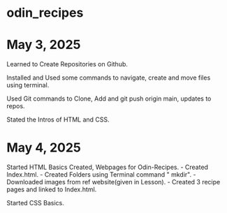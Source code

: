 # odin_recipes

<!-- May 3, 2025 -->
<h1>May 3, 2025</h1>

Learned to Create Repositories on Github.

Installed and Used some commands to navigate, create and move files using terminal.

Used Git commands to Clone, Add and git push origin main, updates to repos.

Stated the Intros of HTML and CSS.


<!-- May 4,2025 -->

<h1>May 4, 2025</h1>

Started HTML Basics
    Created, Webpages for Odin-Recipes.
        - Created Index.html.
        - Created Folders using Terminal command " mkdir".
        - Downloaded images from ref website(given in Lesson).
        - Created 3 recipe pages and linked to Index.html.

Started CSS Basics.